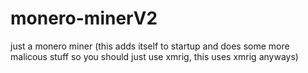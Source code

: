 # monero-minerV2
just a monero miner (this adds itself to startup and does some more malicous stuff so you should just use xmrig, this uses xmrig anyways)
